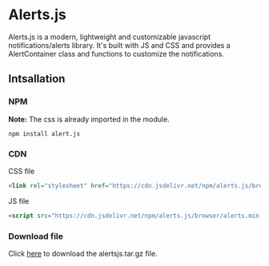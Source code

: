# Alerts.js
Alerts.js is a modern, lightweight and customizable javascript notifications/alerts library. It's built with JS and CSS and provides a AlertContainer class and functions to customize the notifications.

## Intsallation

### NPM
**Note:** The css is already imported in the module.
```
npm install alert.js
```

### CDN
CSS file
```html
<link rel="stylesheet" href="https://cdn.jsdelivr.net/npm/alerts.js/browser/style.css" />
```

JS file
```html
<script src="https://cdn.jsdelivr.net/npm/alerts.js/browser/alerts.min.js"></script>
```

### Download file

Click <a href="https://github.com/gustav-evensson/alerts.js/raw/main/src/alertsjs.tar.gz" download>here</a> to download the alertsjs.tar.gz file.
